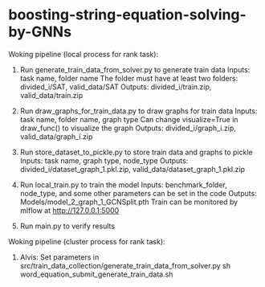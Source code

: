 # boosting-string-equation-solving-by-GNNs 

Woking pipeline (local process for rank task):

1. Run generate_train_data_from_solver.py to generate train data
Inputs: task name, folder name 
The folder must have at least two folders: divided_i/SAT, valid_data/SAT
Outputs: divided_i/train.zip, valid_data/train.zip

2. Run draw_graphs_for_train_data.py to draw graphs for train data
Inputs: task name, folder name, graph type
Can change visualize=True in draw_func() to visualize the graph
Outputs: divided_i/graph_i.zip, valid_data/graph_i.zip

3. Run store_dataset_to_pickle.py to store train data and graphs to pickle
Inputs: task name, graph type, node_type
Outputs: divided_i/dataset_graph_1.pkl.zip, valid_data/dataset_graph_1.pkl.zip

4. Run local_train.py to train the model
Inputs: benchmark_folder, node_type, and some other parameters can be set in the code
Outputs: Models/model_2_graph_1_GCNSplit.pth
Train can be monitored by mlflow at http://127.0.0.1:5000

5. Run main.py to verify results


Woking pipeline (cluster process for rank task):

1. Alvis:
Set parameters in src/train_data_collection/generate_train_data_from_solver.py
sh word_equation_submit_generate_train_data.sh


